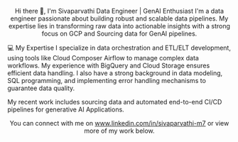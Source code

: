 <div align="center">

Hi there 👋, I'm Sivaparvathi
Data Engineer | GenAI Enthusiast
I'm a data engineer passionate about building robust and scalable data pipelines. My expertise lies in transforming raw data into actionable insights with a strong focus on GCP and Sourcing data for GenAI pipelines.

</div>

💻 My Expertise
I specialize in data orchestration and ETL/ELT development, using tools like Cloud Composer Airflow to manage complex data workflows. My experience with BigQuery and Cloud Storage ensures efficient data handling. I also have a strong background in data modeling, SQL programming, and implementing error handling mechanisms to guarantee data quality.

My recent work includes sourcing data and automated end-to-end CI/CD pipelines for generative AI Applications.

<div align="center">

You can connect with me on www.linkedin.com/in/sivaparvathi-m7 or view more of my work below.

</div>
